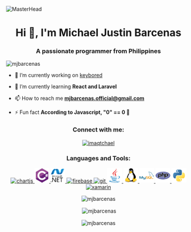 ![MasterHead](https://lh3.googleusercontent.com/u/0/drive-viewer/AEYmBYR02eXahRJuhAjIsQ8DkiHhcUMh1vkfDZP0DsmthERiHxo4l9P_L2Y6H1RTZwSFRKISvPo2s0UA0B_bxiE-FPInAg3x4g=w3840-h1958)
<h1 align="center">Hi 👋, I'm Michael Justin Barcenas</h1>
<h3 align="center">A passionate programmer from Philippines</h3>

<p align="left"> <img src="https://komarev.com/ghpvc/?username=mjbarcenas&label=Profile%20views&color=0e75b6&style=flat" alt="mjbarcenas" /> </p>

- 🔭 I’m currently working on [keybored](https://github.com/MJBarcenas/Online-Typing-Test)

- 🌱 I’m currently learning **React and Laravel**

- 📫 How to reach me **mjbarcenas.official@gmail.com**

- ⚡ Fun fact **According to Javascript, "0" == 0 🤡**

<h3 align="center">Connect with me:</h3>
<p align="center">
<a href="https://fb.com/imaqtchael" target="blank"><img align="center" src="https://raw.githubusercontent.com/rahuldkjain/github-profile-readme-generator/master/src/images/icons/Social/facebook.svg" alt="imaqtchael" height="30" width="40" /></a>
</p>

<h3 align="center">Languages and Tools:</h3>
<p align="center"> <a href="https://www.chartjs.org" target="_blank" rel="noreferrer"> <img src="https://www.chartjs.org/media/logo-title.svg" alt="chartjs" width="40" height="40"/> </a> <a href="https://www.w3schools.com/cs/" target="_blank" rel="noreferrer"> <img src="https://raw.githubusercontent.com/devicons/devicon/master/icons/csharp/csharp-original.svg" alt="csharp" width="40" height="40"/> </a> <a href="https://dotnet.microsoft.com/" target="_blank" rel="noreferrer"> <img src="https://raw.githubusercontent.com/devicons/devicon/master/icons/dot-net/dot-net-original-wordmark.svg" alt="dotnet" width="40" height="40"/> </a> <a href="https://firebase.google.com/" target="_blank" rel="noreferrer"> <img src="https://www.vectorlogo.zone/logos/firebase/firebase-icon.svg" alt="firebase" width="40" height="40"/> </a> <a href="https://git-scm.com/" target="_blank" rel="noreferrer"> <img src="https://www.vectorlogo.zone/logos/git-scm/git-scm-icon.svg" alt="git" width="40" height="40"/> </a> <a href="https://www.java.com" target="_blank" rel="noreferrer"> <img src="https://raw.githubusercontent.com/devicons/devicon/master/icons/java/java-original.svg" alt="java" width="40" height="40"/> </a> <a href="https://www.linux.org/" target="_blank" rel="noreferrer"> <img src="https://raw.githubusercontent.com/devicons/devicon/master/icons/linux/linux-original.svg" alt="linux" width="40" height="40"/> </a> <a href="https://www.mysql.com/" target="_blank" rel="noreferrer"> <img src="https://raw.githubusercontent.com/devicons/devicon/master/icons/mysql/mysql-original-wordmark.svg" alt="mysql" width="40" height="40"/> </a> <a href="https://www.php.net" target="_blank" rel="noreferrer"> <img src="https://raw.githubusercontent.com/devicons/devicon/master/icons/php/php-original.svg" alt="php" width="40" height="40"/> </a> <a href="https://www.python.org" target="_blank" rel="noreferrer"> <img src="https://raw.githubusercontent.com/devicons/devicon/master/icons/python/python-original.svg" alt="python" width="40" height="40"/> </a> <a href="https://dotnet.microsoft.com/apps/xamarin" target="_blank" rel="noreferrer"> <img src="https://raw.githubusercontent.com/detain/svg-logos/780f25886640cef088af994181646db2f6b1a3f8/svg/xamarin.svg" alt="xamarin" width="40" height="40"/> </a> </p>

<p align="center"><img align="center" src="https://github-readme-stats.vercel.app/api/top-langs?username=mjbarcenas&show_icons=true&locale=en&layout=compact&theme=react" alt="mjbarcenas" style="width:50%" /></p>

<p align="center">&nbsp;<img align="center" src="https://github-readme-stats.vercel.app/api?username=mjbarcenas&show_icons=true&locale=en&theme=react" alt="mjbarcenas" style="width:50%" /></p>

<p align="center"><img align="center" src="https://github-readme-streak-stats.herokuapp.com/?user=mjbarcenas&theme=react" alt="mjbarcenas" style="width:50%" /></p>
